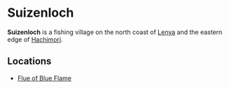 # Suizenloch

**Suizenloch** is a fishing village on the north coast of [Lenya](../../../../ch-4-esterfell-gazetteer/esterfell/lenya/) and the eastern edge of [Hachimori](../../../../ch-4-esterfell-gazetteer/esterfell/lenya/hachimori.md).

## Locations

- [Flue of Blue Flame](flue-of-blue-flame.md)
